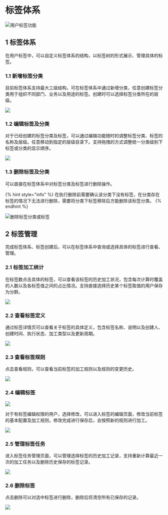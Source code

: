 # 标签体系

![&#x7528;&#x6237;&#x6807;&#x7B7E;&#x529F;&#x80FD;](../../../.gitbook/assets/image%20%28338%29.png)

## 1 标签体系

在用户标签中，可以自定义标签体系的结构，以标签树的形式展示、管理具体的标签。

###   1.1 新增标签分类

目前标签体系支持最大三级结构，可在标签体系中通过新增分类，任意创建标签分类用于组织不同部门、业务以及用途的标签。创建时可以选择标签分类所在的层级。

![](../../../.gitbook/assets/xin-zeng-biao-qian-fen-lei-.gif)

### 1.2 编辑标签及分类

对于已经创建的标签分类及标签，可以通过编辑功能随时的调整标签分类、标签的名称及层级。任意移动到指定的层级目录下。支持拖拽的方式调整统一分类级别下标签或分类的显示顺序。

![](../../../.gitbook/assets/image%20%28338%29.png)

### 1.3 删除标签及分类

可以直接在标签体系中对标签分类及标签进行删除操作。

{% hint style="info" %}
在执行删除前需要确认该分类下没有标签，在分类存在标签的情况下无法进行删除，需要将分类下标签移除后方能删除该标签分类。
{% endhint %}

![&#x5220;&#x9664;&#x6807;&#x7B7E;&#x5206;&#x7C7B;&#x6216;&#x6807;&#x7B7E;](../../../.gitbook/assets/shan-chu-biao-qian-.gif)

## 2 标签管理

完成标签体系、标签创建后，可以在标签体系中查询或选择具体的标签进行查看、管理。

### 2.1 标签加工统计

在标签数点击具体的标签，可以查看该标签的历史加工状况，包含每次计算时覆盖的人数以及各标签值之间的占比情况。支持直接选择历史某个标签取值的用户保存为分群。

![](../../../.gitbook/assets/image%20%28324%29.png)

### 2.2 查看标签定义

通过标签详情页可以查看关于标签的具体定义，包含标签名称、说明以及创建人、创建时间、执行状态、加工类型以及更新周期。

![](../../../.gitbook/assets/image%20%28343%29.png)

### 2.3 查看标签规则

点击查看规则，可以查看当前标签的加工规则以及规则的变更历史。

![](../../../.gitbook/assets/image%20%28311%29.png)

### 2.4 编辑标签

![](../../../.gitbook/assets/image%20%28329%29.png)

对于有标签编辑权限的用户，选择修改，可以进入标签的编辑页面，修改当前标签的基本配置及加工规则，修改完成进行保存后，会按照新的规则进行加工。

![](../../../.gitbook/assets/image%20%28326%29.png)

### 2.5 管理标签任务

进入标签任务管理页面，可以管理选择标签的历史加工记录，支持重新计算最近一次的加工任务以及删除历史保存的标签记录。

![](../../../.gitbook/assets/image%20%28339%29.png)

### 2.6 删除标签

点击删除可以对选中标签进行删除，删除后将清空所有已保存的记录。

![](../../../.gitbook/assets/image%20%28321%29.png)

